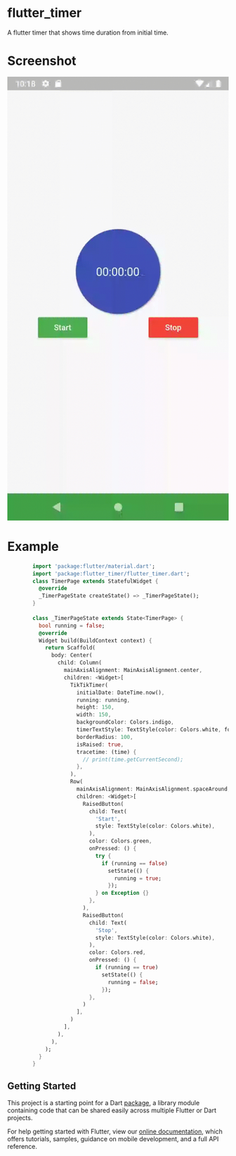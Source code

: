 # flutter_timer

A flutter timer that shows time duration from initial time.

# Screenshot

  ![Alt text](screenshots/timer.gif?raw=true "")

# Example
```dart
        import 'package:flutter/material.dart';
        import 'package:flutter_timer/flutter_timer.dart';
        class TimerPage extends StatefulWidget {
          @override
          _TimerPageState createState() => _TimerPageState();
        }

        class _TimerPageState extends State<TimerPage> {
          bool running = false;
          @override
          Widget build(BuildContext context) {
            return Scaffold(
              body: Center(
                child: Column(
                  mainAxisAlignment: MainAxisAlignment.center,
                  children: <Widget>[
                    TikTikTimer(
                      initialDate: DateTime.now(),
                      running: running,
                      height: 150,
                      width: 150,
                      backgroundColor: Colors.indigo,
                      timerTextStyle: TextStyle(color: Colors.white, fontSize: 20),
                      borderRadius: 100,
                      isRaised: true,
                      tracetime: (time) {
                        // print(time.getCurrentSecond);
                      },
                    ),
                    Row(
                      mainAxisAlignment: MainAxisAlignment.spaceAround,
                      children: <Widget>[
                        RaisedButton(
                          child: Text(
                            'Start',
                            style: TextStyle(color: Colors.white),
                          ),
                          color: Colors.green,
                          onPressed: () {
                            try {
                              if (running == false)
                                setState(() {
                                  running = true;
                                });
                            } on Exception {}
                          },
                        ),
                        RaisedButton(
                          child: Text(
                            'Stop',
                            style: TextStyle(color: Colors.white),
                          ),
                          color: Colors.red,
                          onPressed: () {
                            if (running == true)
                              setState(() {
                                running = false;
                              });
                          },
                        )
                      ],
                    )
                  ],
                ),
              ),
            );
          }
        }
```

## Getting Started

This project is a starting point for a Dart
[package](https://flutter.dev/developing-packages/),
a library module containing code that can be shared easily across
multiple Flutter or Dart projects.

For help getting started with Flutter, view our 
[online documentation](https://flutter.dev/docs), which offers tutorials, 
samples, guidance on mobile development, and a full API reference.
